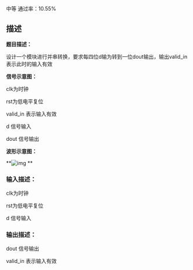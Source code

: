 中等 通过率：10.55%

## 描述



**题目描述：**  



设计一个模块进行并串转换，要求每四位d输为转到一位dout输出，输出valid_in表示此时的输入有效





**信号示意图：**



clk为时钟

rst为低电平复位

valid_in 表示输入有效

d 信号输入

dout 信号输出





**波形示意图：**

**![img](https://uploadfiles.nowcoder.com/images/20220320/110_1647783199769/672793EBE076C3B021F7EB5FAC7E0938)
**



### 输入描述：

clk为时钟

rst为低电平复位


d 信号输入

### 输出描述：

dout 信号输出

valid_in 表示输入有效